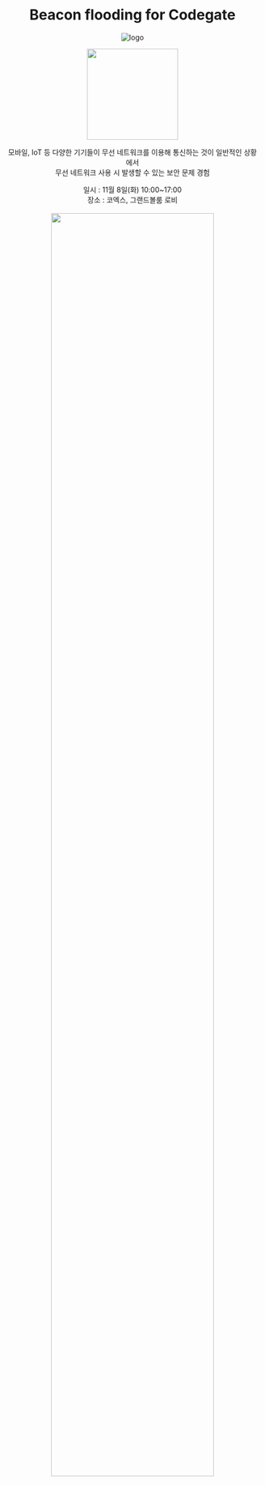 <div align="center">
  
  # Beacon flooding for Codegate
  ![logo](https://user-images.githubusercontent.com/75542499/197385805-597f2c73-c779-430a-a715-66431b2bf78f.png)
  <br/>
 
  <img src="https://user-images.githubusercontent.com/75542499/197739873-a165702a-c5dc-4ebd-bd84-6d9d8ee66b30.png" width="180px" height="180px"/>

  모바일, IoT 등 다양한 기기들이 무선 네트워크를 이용해 통신하는 것이 일반적인 상황에서<br/>
  무선 네트워크 사용 시 발생할 수 있는 보안 문제 경험
  
  일시 : 11월 8일(화) 10:00~17:00<br/>
  장소 : 코엑스, 그랜드볼룸 로비<br/><br/>
  <img src="https://user-images.githubusercontent.com/75542499/198826003-d16ce15a-cc0a-4e2e-a51d-81d5d5b04762.png" width="80%"/>
</div>
